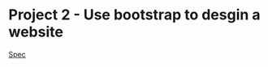 # Project 2 - Use bootstrap to desgin a website

[Spec](https://content.codecademy.com/courses/learn-bootstrap-4/adhoc/adhoc%20design%20spec.pngl)
